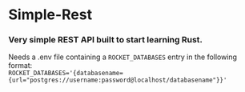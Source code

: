 # Simple-Rest
### Very simple REST API built to start learning Rust.

Needs a .env file containing a `ROCKET_DATABASES` entry in the following format:  
`ROCKET_DATABASES='{databasename={url="postgres://username:password@localhost/databasename"}}'`